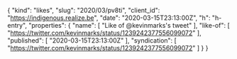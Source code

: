 {
  "kind": "likes",
  "slug": "2020/03/pv8ti",
  "client_id": "https://indigenous.realize.be",
  "date": "2020-03-15T23:13:00Z",
  "h": "h-entry",
  "properties": {
    "name": [
      "Like of @kevinmarks's tweet"
    ],
    "like-of": [
      "https://twitter.com/kevinmarks/status/1239242377556099072"
    ],
    "published": [
      "2020-03-15T23:13:00Z"
    ],
    "syndication": [
      "https://twitter.com/kevinmarks/status/1239242377556099072"
    ]
  }
}
